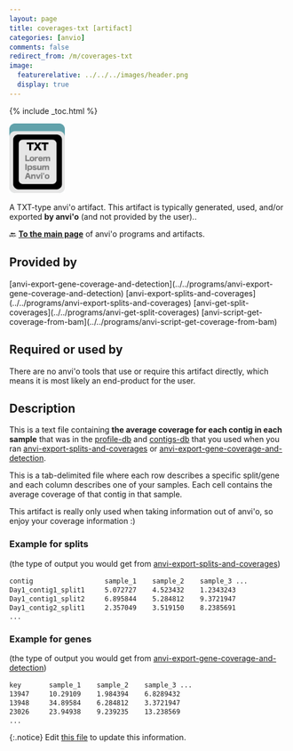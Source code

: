 ```yaml
---
layout: page
title: coverages-txt [artifact]
categories: [anvio]
comments: false
redirect_from: /m/coverages-txt
image:
  featurerelative: ../../../images/header.png
  display: true
---
```



{% include _toc.html %}


<img src="../../images/icons/TXT.png" alt="TXT" style="width:100px; border:none" />

A TXT-type anvi'o artifact. This artifact is typically generated, used, and/or exported **by anvi'o** (and not provided by the user)..

🔙 **[To the main page](../../)** of anvi'o programs and artifacts.

## Provided by


<p style="text-align: left" markdown="1"><span class="artifact-p">[anvi-export-gene-coverage-and-detection](../../programs/anvi-export-gene-coverage-and-detection)</span> <span class="artifact-p">[anvi-export-splits-and-coverages](../../programs/anvi-export-splits-and-coverages)</span> <span class="artifact-p">[anvi-get-split-coverages](../../programs/anvi-get-split-coverages)</span> <span class="artifact-p">[anvi-script-get-coverage-from-bam](../../programs/anvi-script-get-coverage-from-bam)</span></p>


## Required or used by


There are no anvi'o tools that use or require this artifact directly, which means it is most likely an end-product for the user.


## Description

This is a text file containing **the average coverage for each contig in each sample** that was in the <span class="artifact-n">[profile-db](/software/anvio/help/main/artifacts/profile-db)</span> and <span class="artifact-n">[contigs-db](/software/anvio/help/main/artifacts/contigs-db)</span> that you used when you ran <span class="artifact-n">[anvi-export-splits-and-coverages](/software/anvio/help/main/programs/anvi-export-splits-and-coverages)</span> or <span class="artifact-n">[anvi-export-gene-coverage-and-detection](/software/anvio/help/main/programs/anvi-export-gene-coverage-and-detection)</span>. 

This is a tab-delimited file where each row describes a specific split/gene and each column describes one of your samples. Each cell contains the average coverage of that contig in that sample. 

This artifact is really only used when taking information out of anvi'o, so enjoy your coverage information :) 

### Example for splits

(the type of output you would get from <span class="artifact-n">[anvi-export-splits-and-coverages](/software/anvio/help/main/programs/anvi-export-splits-and-coverages)</span>)

    contig                  sample_1    sample_2    sample_3 ...
    Day1_contig1_split1     5.072727    4.523432    1.2343243         
    Day1_contig1_split2     6.895844    5.284812    9.3721947
    Day1_contig2_split1     2.357049    3.519150    8.2385691
    ...


### Example for genes

(the type of output you would get from <span class="artifact-n">[anvi-export-gene-coverage-and-detection](/software/anvio/help/main/programs/anvi-export-gene-coverage-and-detection)</span>)

    key       sample_1    sample_2    sample_3 ...
    13947     10.29109    1.984394    6.8289432         
    13948     34.89584    6.284812    3.3721947
    23026     23.94938    9.239235    13.238569
    ...






{:.notice}
Edit [this file](https://github.com/merenlab/anvio/tree/master/anvio/docs/artifacts/coverages-txt.md) to update this information.

